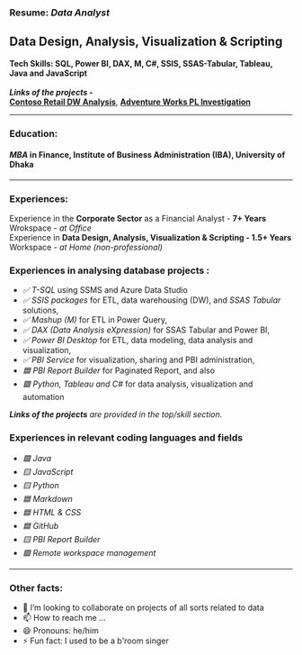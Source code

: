 ### Resume: _Data Analyst_
## Data Design, Analysis, Visualization & Scripting

__Tech Skills: SQL, Power BI, DAX, M, C#, SSIS, SSAS-Tabular, Tableau, Java and JavaScript__
<br><br>___Links of the projects -___ 
<br> __<a href="https://app.powerbi.com/view?r=eyJrIjoiZTMxZjAxNDYtMThjMy00OTY1LTliN2MtNzBiZDc5MTQxNzgxIiwidCI6IjJmZjJhZDJiLTcwYmMtNDMwOS1hZGJiLWJlNmVlMjE0ZmNmNyIsImMiOjEwfQ%3D%3D" target="_blank">Contoso Retail DW Analysis</a>__, __<a href="https://app.powerbi.com/view?r=eyJrIjoiYzcwYzRmMGYtZjQwMy00MmYwLThmMjItNGM0ZjliOWJmYjY1IiwidCI6IjJmZjJhZDJiLTcwYmMtNDMwOS1hZGJiLWJlNmVlMjE0ZmNmNyIsImMiOjEwfQ%3D%3D" target="_blank">Adventure Works PL Investigation</a>__

---
### Education: 
#### <i>MBA</i> in Finance, Institute of Business Administration (IBA), University of Dhaka
---
### Experiences:
Experience in the __Corporate Sector__ as a Financial Analyst - __7+ Years__
<br> Wrokspace - _at Office_
<br>Experience in __Data Design, Analysis, Visualization & Scripting - 1.5+ Years__
<br> Workspace - _at Home (non-professional)_

### Experiences in analysing database projects :

<ul>
<li><i>✅ T-SQL</i> using SSMS and Azure Data Studio  </li>
<li><i>✅ SSIS packages</i> for ETL, data warehousing (DW), and <i>SSAS Tabular</i> solutions,  </li>
<li><i>✅ Mashup (M)</i> for ETL in Power Query,  </li>
<li><i>✅ DAX (Data Analysis eXpression)</i> for SSAS Tabular and Power BI,  </li>
<li><i>✅ Power BI Desktop</i> for ETL, data modeling, data analysis and visualization,  </li>
<li><i>✅ PBI Service</i> for visualization, sharing and PBI administration,  </li>
<li><i>🟦 PBI Report Builder</i> for Paginated Report, and also   </li>
<li><i>🟪 Python, Tableau and C#</i>  for data analysis, visualization and automation</li>
</ul>

___Links of the projects__ are provided in the top/skill section._

### Experiences in relevant coding languages and fields

<ul>
<li> <i>🟩 Java</i> </li>
<li> <i>🟨 JavaScript</i> </li>
<li> <i>🟨 Python</i> </li>
<li> <i>🟦 Markdown</i> </li>
<li> <i>🟦 HTML & CSS</i> </li>
<li> <i>🟦 GitHub</i> </li>
<li> <i>🟨 PBI Report Builder</i> </li>
<li> <i>🟪 Remote workspace management</i> </li>
</ul>

---
### Other facts:

- 💞️ I’m looking to collaborate on projects of all sorts related to data
- 📫 How to reach me ... 
- 😄 Pronouns: he/him
- ⚡ Fun fact: I used to be a b'room singer

<!---
shahidulq/shahidulq is a ✨ special ✨ repository because its `README.md` (this file) appears on your GitHub profile.
You can click the Preview link to take a look at your changes.
--->
